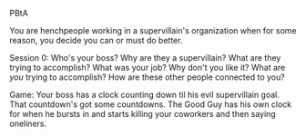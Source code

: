 PBtA

You are henchpeople working in a supervillain's organization when for some
reason, you decide you can or must do better.

Session 0: Who's your boss? Why are they a supervillain? What are they trying to
accomplish? What was your job? Why don't you like it? What are *you* trying to
accomplish? How are these other people connected to you?

Game: Your boss has a clock counting down til his evil supervillain goal. That
countdown's got some countdowns. The Good Guy has his own clock for when he
bursts in and starts killing your coworkers and then saying oneliners. 

